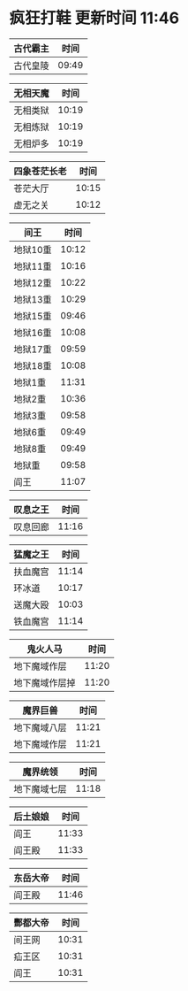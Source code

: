 # 疯狂打鞋 更新时间 11:46

| 古代霸主   | 时间    |
|--------|-------|
| 古代皇陵 | 09:49 |

| 无相天魔   | 时间    |
|--------|-------|
| 无相类狱 | 10:19 |
| 无相炼狱 | 10:19 |
| 无相炉多 | 10:19 |

| 四象苍茫长老   | 时间    |
|--------|-------|
| 苍茫大厅 | 10:15 |
| 虚无之关 | 10:12 |

| 间王   | 时间    |
|--------|-------|
| 地狱10重 | 10:12 |
| 地狱11重 | 10:16 |
| 地狱12重 | 10:22 |
| 地狱13重 | 10:29 |
| 地狱15重 | 09:46 |
| 地狱16重 | 10:08 |
| 地狱17重 | 09:59 |
| 地狱18重 | 10:08 |
| 地狱1重 | 11:31 |
| 地狱2重 | 10:36 |
| 地狱3重 | 09:58 |
| 地狱6重 | 09:49 |
| 地狱8重 | 09:49 |
| 地狱重 | 09:58 |
| 阎王 | 11:07 |

| 叹息之王   | 时间    |
|--------|-------|
| 叹息回廊 | 11:16 |

| 猛魔之王   | 时间    |
|--------|-------|
| 扶血魔宫 | 11:14 |
| 环冰道 | 10:17 |
| 送魔大殴 | 10:03 |
| 铁血魔宫 | 11:14 |

| 鬼火人马   | 时间    |
|--------|-------|
| 地下魔域作层 | 11:20 |
| 地下魔域作层掉 | 11:20 |

| 魔界巨兽   | 时间    |
|--------|-------|
| 地下魔域八层 | 11:21 |
| 地下魔域作层 | 11:21 |

| 魔界统领   | 时间    |
|--------|-------|
| 地下魔域七层 | 11:18 |

| 后土娘娘   | 时间    |
|--------|-------|
| 阎王 | 11:33 |
| 阎王殿 | 11:33 |

| 东岳大帝   | 时间    |
|--------|-------|
| 阎王殿 | 11:46 |

| 酆都大帝   | 时间    |
|--------|-------|
| 间王网 | 10:31 |
| 疝王区 | 10:31 |
| 阎王 | 10:31 |
